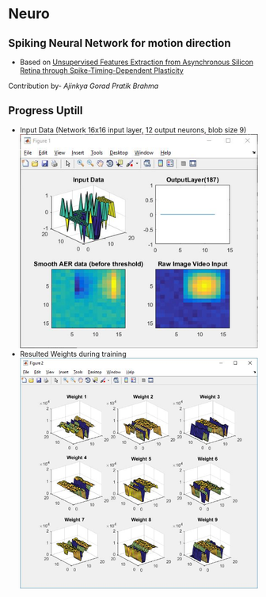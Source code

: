 # Neuro
## Spiking Neural Network for motion direction
* Based on [Unsupervised Features Extraction from Asynchronous Silicon Retina through Spike-Timing-Dependent Plasticity](http://ieeexplore.ieee.org/stamp/stamp.jsp?arnumber=6033311) 


Contribution by-
 _Ajinkya Gorad_
 _Pratik Brahma_

## Progress Uptill 
* Input Data (Network 16x16 input layer, 12 output neurons, blob size 9)
  ![Img](https://raw.githubusercontent.com/ajinkyagorad/Neuro/master/Img/trainAttempt1.JPG)
* Resulted Weights during training
  ![Img](https://raw.githubusercontent.com/ajinkyagorad/Neuro/master/Img/trainAttempt1W.JPG)
